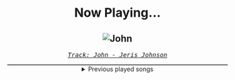 <div align="center"> 
<h1>Now Playing...</h1>

![John](https://i.scdn.co/image/ab67616d00001e023ab69f267da12fc472f36d97)
--
_<samp><a href="https://open.spotify.com/track/2Y3ASbe10PAhs9qHpzns95">Track: John - Jeris Johnson</a></samp>_

<div style="border: 1px #4B5054 solid"></div>
<details>
  <summary>
    Previous played songs
  </summary>
  <table>
    <thead>
      <tr>
        <th>
          Artist
        </th>
        <th>
          Song
        </th>
        <th>
          Link
        </th>
      </tr>
    </thead>
    <tbody>
      <tr><td>Jeris Johnson</td><td>John</td><td><a href="https://open.spotify.com/track/2Y3ASbe10PAhs9qHpzns95">https://open.spotify.com/track/2Y3ASbe10PAhs9qHpzns95</a></td></tr><tr><td>Jeris Johnson</td><td>Down With The Dynasty</td><td><a href="https://open.spotify.com/track/5rKHak2dDHHPNHr5XkkltQ">https://open.spotify.com/track/5rKHak2dDHHPNHr5XkkltQ</a></td></tr><tr><td>Jeris Johnson</td><td>Siren Song</td><td><a href="https://open.spotify.com/track/6WGMCZ7my1DJxbP7ouMEIN">https://open.spotify.com/track/6WGMCZ7my1DJxbP7ouMEIN</a></td></tr><tr><td>Jeris Johnson</td><td>Here's To The Years</td><td><a href="https://open.spotify.com/track/3wUHuEg7LWUdaN5vCFG1Cq">https://open.spotify.com/track/3wUHuEg7LWUdaN5vCFG1Cq</a></td></tr><tr><td>Jeris Johnson</td><td>Welcome To Valhalla</td><td><a href="https://open.spotify.com/track/0XfWDMtwSJQCA1mVEyvmgv">https://open.spotify.com/track/0XfWDMtwSJQCA1mVEyvmgv</a></td></tr><tr><td>Galleons</td><td>Dungeon Dweller</td><td><a href="https://open.spotify.com/track/1xLONgkpP2dUCST67uJZic">https://open.spotify.com/track/1xLONgkpP2dUCST67uJZic</a></td></tr><tr><td>Honey Revenge</td><td>Airhead</td><td><a href="https://open.spotify.com/track/7juaMHv1j8EAmEVEAlo1iT">https://open.spotify.com/track/7juaMHv1j8EAmEVEAlo1iT</a></td></tr><tr><td>Red</td><td>Cold World</td><td><a href="https://open.spotify.com/track/1afLwyqQ2YOWCIycijrBOu">https://open.spotify.com/track/1afLwyqQ2YOWCIycijrBOu</a></td></tr><tr><td>Orbit Culture</td><td>Descent</td><td><a href="https://open.spotify.com/track/46IwawpHVB7462bMZ10Wzf">https://open.spotify.com/track/46IwawpHVB7462bMZ10Wzf</a></td></tr><tr><td>Resolve</td><td>Older Days</td><td><a href="https://open.spotify.com/track/3DjsiMycLUIbFsSz7hKndD">https://open.spotify.com/track/3DjsiMycLUIbFsSz7hKndD</a></td></tr><tr><td>Alleviate</td><td>DMNS</td><td><a href="https://open.spotify.com/track/6OygNHE5LAxzb1llOzzhdi">https://open.spotify.com/track/6OygNHE5LAxzb1llOzzhdi</a></td></tr><tr><td>SUGA et SHARX</td><td>The Void</td><td><a href="https://open.spotify.com/track/3M7rmngD5rFGiT8vQZEIY6">https://open.spotify.com/track/3M7rmngD5rFGiT8vQZEIY6</a></td></tr><tr><td>Siamese</td><td>This Is Not A Song</td><td><a href="https://open.spotify.com/track/3mG4OnfqKATk4xkfwMci1q">https://open.spotify.com/track/3mG4OnfqKATk4xkfwMci1q</a></td></tr><tr><td>ifa</td><td>Faith</td><td><a href="https://open.spotify.com/track/2pY7asKFGoWxwvHKfq5V5u">https://open.spotify.com/track/2pY7asKFGoWxwvHKfq5V5u</a></td></tr><tr><td>ifa</td><td>Faith</td><td><a href="https://open.spotify.com/track/2pY7asKFGoWxwvHKfq5V5u">https://open.spotify.com/track/2pY7asKFGoWxwvHKfq5V5u</a></td></tr><tr><td>ifa</td><td>Faith</td><td><a href="https://open.spotify.com/track/2pY7asKFGoWxwvHKfq5V5u">https://open.spotify.com/track/2pY7asKFGoWxwvHKfq5V5u</a></td></tr><tr><td>ifa</td><td>Faith</td><td><a href="https://open.spotify.com/track/2pY7asKFGoWxwvHKfq5V5u">https://open.spotify.com/track/2pY7asKFGoWxwvHKfq5V5u</a></td></tr><tr><td>ifa</td><td>Faith</td><td><a href="https://open.spotify.com/track/2pY7asKFGoWxwvHKfq5V5u">https://open.spotify.com/track/2pY7asKFGoWxwvHKfq5V5u</a></td></tr><tr><td>ifa</td><td>Faith</td><td><a href="https://open.spotify.com/track/2pY7asKFGoWxwvHKfq5V5u">https://open.spotify.com/track/2pY7asKFGoWxwvHKfq5V5u</a></td></tr><tr><td>ifa</td><td>Faith</td><td><a href="https://open.spotify.com/track/2pY7asKFGoWxwvHKfq5V5u">https://open.spotify.com/track/2pY7asKFGoWxwvHKfq5V5u</a></td></tr>
    </tbody>
  </table>
</details>

</div>
